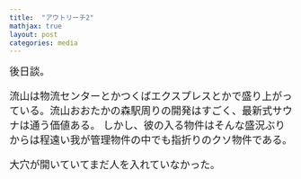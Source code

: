 ```yaml
---
title:  "アウトリーチ2"
mathjax: true
layout: post
categories: media
---
```

<span style="font-size:large">
後日談。
  
流山は物流センターとかつくばエクスプレスとかで盛り上がっている。流山おおたかの森駅周りの開発はすごく、最新式サウナは通う価値ある。
しかし、彼の入る物件はそんな盛況ぶりからは程遠い我が管理物件の中でも指折りのクソ物件である。

大穴が開いていてまだ人を入れていなかった。
</span>
